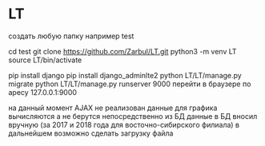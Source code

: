 # LT
создать любую папку например test

cd test
git clone https://github.com/Zarbul/LT.git
python3 -m venv LT
source LT/bin/activate

pip install django
pip install django_adminlte2
python LT/LT/manage.py migrate
python LT/LT/manage.py runserver 9000
перейти в браузере по аресу 127.0.0.1:9000

на данный момент AJAX не реализован
данные для графика вычисляются а не берутся непосредственно из БД
данные в БД вносил вручную (за 2017 и 2018 года для восточно-сибирского филиала) в дальнейшем возможно сделать загрузку файла
